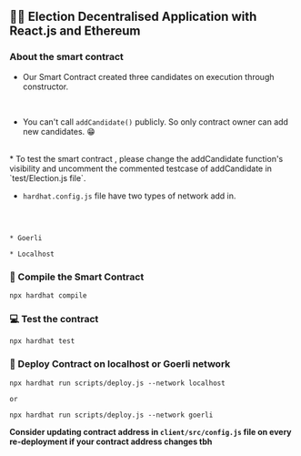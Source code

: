 ## 👷‍♀️ Election Decentralised Application with React.js and Ethereum

### About the smart contract

* Our Smart Contract created three candidates on execution through constructor.
<br />

* You can't call `addCandidate()` publicly. So only contract owner can add new candidates. 😁
<br />
* To test the smart contract , please change the addCandidate function's visibility and uncomment the commented testcase of addCandidate in `test/Election.js file`.
<br />

*  `hardhat.config.js` file have two types of network add in. 
<br />

```

* Goerli 

* Localhost

```

### 📨 Compile the Smart Contract

```
npx hardhat compile
```

### 💻 Test the contract

```
npx hardhat test 

```


### 🚀 Deploy Contract on localhost or Goerli network


```
npx hardhat run scripts/deploy.js --network localhost

or 

npx hardhat run scripts/deploy.js --network goerli

```

**Consider updating contract address in ```client/src/config.js``` file on every re-deployment if your contract address changes tbh**